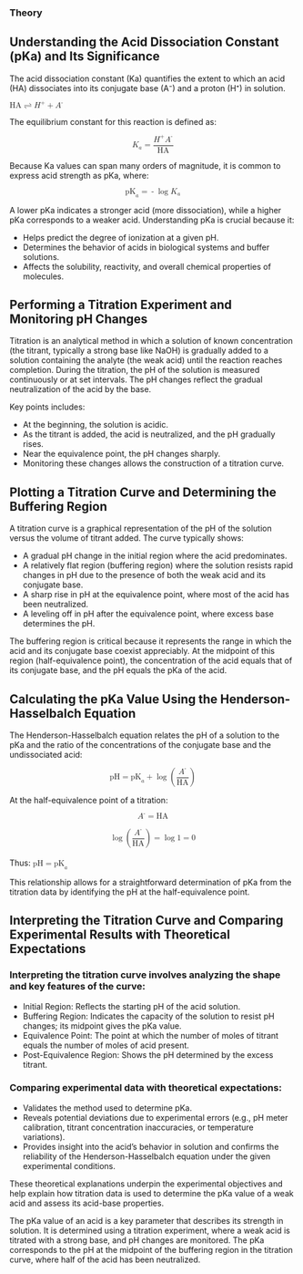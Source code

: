 ### Theory
<div class="section">
        <h2>Understanding the Acid Dissociation Constant (pKa) and Its Significance</h2>
        <p>The acid dissociation constant (Ka) quantifies the extent to which an acid (HA) dissociates into its conjugate base (A⁻) and a proton (H⁺) in solution.</p>
        <math>
          <mi>HA</mi>
          <mo>&#8652;</mo>
          <msup><mi>H</mi><mo>+</mo></msup>
          <mo>+</mo>
          <msup><mi>A</mi><mo>-</mo></msup>
        </math>
        <p>The equilibrium constant for this reaction is defined as:</p>
        <math display="block">
          <mrow>
            <msub>
              <mi>K</mi>
              <mi>a</mi>
            </msub>
            <mo>=</mo>
            <mfrac>
              <mrow>
                <msup>
                  <mi>H</mi>
                  <mo>+</mo>
                </msup>
                <mo>&#x2062;</mo>
                <msup>
                  <mi>A</mi>
                  <mo>-</mo>
                </msup>
              </mrow>
              <mi>HA</mi>
            </mfrac>
          </mrow>
        </math>
        <p>Because Ka values can span many orders of magnitude, it is common to express acid strength as pKa, where:</p>
        <math display="block">
          <mrow>
            <msub>
              <mi>pK</mi>
              <mi>a</mi>
            </msub>
            <mo>=</mo>
            <mo>-</mo>
            <mo>log</mo>
            <mo>&#x2061;</mo>
            <msub>
              <mi>K</mi>
              <mi>a</mi>
            </msub>
          </mrow>
        </math>
        <p>A lower pKa indicates a stronger acid (more dissociation), while a higher pKa corresponds to a weaker acid. Understanding pKa is crucial because it:</p>
        <ul>
            <li>Helps predict the degree of ionization at a given pH.</li>
            <li>Determines the behavior of acids in biological systems and buffer solutions.</li>
            <li>Affects the solubility, reactivity, and overall chemical properties of molecules.</li>
        </ul>
</div>
    
<div class="section">
    <h2>Performing a Titration Experiment and Monitoring pH Changes</h2>
    <p>Titration is an analytical method in which a solution of known concentration (the titrant, typically a strong base like NaOH) is gradually added to a solution containing the analyte (the weak acid) until the reaction reaches completion. During the titration, the pH of the solution is measured continuously or at set intervals. The pH changes reflect the gradual neutralization of the acid by the base.</p>
    Key points includes:
    <ul>
        <li>At the beginning, the solution is acidic.</li>
        <li>As the titrant is added, the acid is neutralized, and the pH gradually rises.</li>
        <li>Near the equivalence point, the pH changes sharply.</li>
        <li>Monitoring these changes allows the construction of a titration curve.</li>
    </ul>
</div>
    
<div class="section">
    <h2>Plotting a Titration Curve and Determining the Buffering Region</h2>
    <p>A titration curve is a graphical representation of the pH of the solution versus the volume of titrant added. The curve typically shows:</p>
    <ul>
        <li>A gradual pH change in the initial region where the acid predominates.</li>
        <li>A relatively flat region (buffering region) where the solution resists rapid changes in pH due to the presence of both the weak acid and its conjugate base.</li>
        <li>A sharp rise in pH at the equivalence point, where most of the acid has been neutralized.</li>
        <li>A leveling off in pH after the equivalence point, where excess base determines the pH.</li>
    </ul>
    <p>The buffering region is critical because it represents the range in which the acid and its conjugate base coexist appreciably. At the midpoint of this region (half-equivalence point), the concentration of the acid equals that of its conjugate base, and the pH equals the pKa of the acid.</p>
</div>
    
<div class="section">
<h2>Calculating the pKa Value Using the Henderson-Hasselbalch Equation</h2>
<p>The Henderson-Hasselbalch equation relates the pH of a solution to the pKa and the ratio of the concentrations of the conjugate base and the undissociated acid:</p>
<math display="block">
  <mrow>
    <mi>pH</mi>
    <mo>=</mo>
    <msub>
      <mi>pK</mi>
      <mi>a</mi>
    </msub>
    <mo>+</mo>
    <mo>log</mo>
    <mrow>
      <mo>(</mo>
      <mfrac>
        <msup>
          [<mi>A</mi>
          <mo>-</mo>]
        </msup>
        <mi>HA</mi>
      </mfrac>
      <mo>)</mo>
    </mrow>
  </mrow>
</math>

<p>At the half-equivalence point of a titration:</p>
    <math display="block">
      <msup>
        <mi>A</mi>
        <mo>-</mo>
      </msup>
      <mo>=</mo>
      <mi>HA</mi>
    </math>
    <br>
    <math display="block">
      <mrow>
        <mo>log</mo>
        <mrow>
          <mo>(</mo>
          <mfrac>
            <msup>
              <mi>A</mi>
              <mo>-</mo>
            </msup>
            <mi>HA</mi>
          </mfrac>
          <mo>)</mo>
        </mrow>
        <mo>=</mo>
        <mo>log</mo>
        <mo>&#x2061;</mo>
        <mn>1</mn>
        <mo>=</mo>
        <mn>0</mn>
      </mrow>
    </math>
    <br>
    Thus: <math>
      <mi>pH</mi>
      <mo>=</mo>
      <msub>
        <mi>pK</mi>
        <mi>a</mi>
      </msub>
    </math>


<p>This relationship allows for a straightforward determination of pKa from the titration data by identifying the pH at the half-equivalence point.</p>

<h2>Interpreting the Titration Curve and Comparing Experimental Results with Theoretical Expectations</h2>

<h3>Interpreting the titration curve involves analyzing the shape and key features of the curve:</h3>
<ul>
    <li>Initial Region: Reflects the starting pH of the acid solution.</li>
    <li>Buffering Region: Indicates the capacity of the solution to resist pH changes; its midpoint gives the pKa value.</li>
    <li>Equivalence Point: The point at which the number of moles of titrant equals the number of moles of acid present.</li>
    <li>Post-Equivalence Region: Shows the pH determined by the excess titrant.</li>
</ul>
<h3>Comparing experimental data with theoretical expectations:</h3>
<ul>
    <li>Validates the method used to determine pKa.</li>
    <li>Reveals potential deviations due to experimental errors (e.g., pH meter calibration, titrant concentration inaccuracies, or temperature variations).</li>
    <li>Provides insight into the acid’s behavior in solution and confirms the reliability of the Henderson-Hasselbalch equation under the given experimental conditions.</li>
</ul>

<p>These theoretical explanations underpin the experimental objectives and help explain how titration data is used to determine the pKa value of a weak acid and assess its acid-base properties.</p>
<p>The pKa value of an acid is a key parameter that describes its strength in solution. It is determined using a titration experiment, where a weak acid is titrated with a strong base, and pH changes are monitored. The pKa corresponds to the pH at the midpoint of the buffering region in the titration curve, where half of the acid has been neutralized.</p>
</div>
